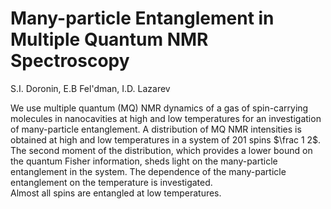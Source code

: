 # Many-particle Entanglement in Multiple Quantum NMR Spectroscopy

S.I. Doronin, E.B Fel'dman, I.D. Lazarev

We use multiple quantum (MQ) NMR dynamics of a gas of spin-carrying molecules in nanocavities at high and low temperatures for an investigation of many-particle entanglement. 
A distribution of MQ NMR intensities is obtained at high and low temperatures in a system  of 201 spins $\frac 1 2$. 
The second moment of the distribution, which provides a lower bound on the quantum Fisher information, sheds light on the many-particle entanglement in the system. 
The dependence of the many-particle entanglement on the temperature is investigated.  
Almost all spins are entangled at low temperatures.
